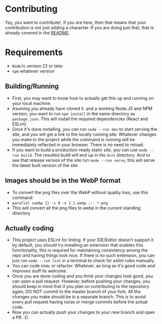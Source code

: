 # Contributing
Yay, you want to contribute!. If you are here, then that means that your contribution is not just adding a character. If you are doing just that, that is already covered in the [README](./README.md).

# Requirements
* `NodeJS` version 22 or later
* `npm` whatever version

## Building/Running
* First, you may want to know how to actually get this up and running on your local machine.
* Asuming you already have cloned it. and a working Node.JS and NPM version, you want to run `npm install` in the same directory as `package.json`. This will install the required dependencies (React and ESLint)
* Once it's done installing, you can run `node --run dev` to start serving the site, and you will get a link to the locally running site. Whatever changes you make to the project while the command is running will be immediately reflected in your browser. There is no need to reload.
* If you want to build a production-ready static site, you can use `node --run build`. The resulted build will end up in the `dist` directory. And to see that release version of the site run `node --run serve`, this will serve the latest built version of the site

## Images should be in the WebP format
* To convert the png files over the WebP without quality loss, use this command:
* `parallel cwebp {} -z 9 -o {.}.webp ::: *.png`
* This will convert all the png files to webp in the current standing directory

## Actually coding
* This project uses ESLint for linting. If your IDE/Editor doesn't support it by default, you should try installing an extension that enables this functionality, this is required for maintaining consistency among the repo and having things look nice. If there is no such extension, you can just run `node --run lint` in a terminal to check for eslint rules manually.
* You can code now, or refactor. Whatever, as long as it's good code and improves stuff its welcome
* Once you are done coding and you think your changes look good, you can open a pull request. However, before pushing your changes, you should keep in mind that if you plan on contributing to the repository again, DO NOT commit to the master branch of your fork. All the changes you make should be in a separate branch. This is to avoid every pull request having noise or merge commits before the actual code.
* Now you can actually push your changes to your new branch and open a PR. :D
